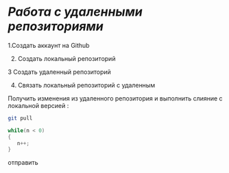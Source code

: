 # ***Работа с удаленными репозиториями***

1.Создать аккаунт на Github

2. Создать локальный репозиторий
   
3 Создать удаленный репозиторий

4. Связать локальный репозиторий с удаленным

Получить изменения из удаленного репозитория и выполнить слияние с локальной версией :
```bash
git pull
```
```C#
while(n < 0)
{
   n++;
}
```
отправить 
